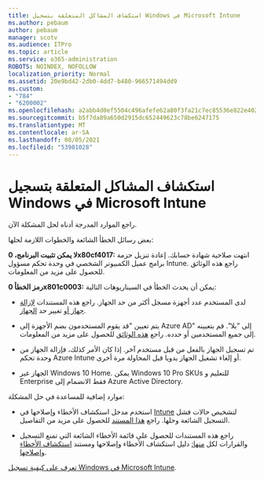 ```yaml
---
title: استكشاف المشاكل المتعلقة بتسجيل Windows في Microsoft Intune
ms.author: pebaum
author: pebaum
manager: scotv
ms.audience: ITPro
ms.topic: article
ms.service: o365-administration
ROBOTS: NOINDEX, NOFOLLOW
localization_priority: Normal
ms.assetid: 20e9bd42-2db0-4dd7-b480-966571494dd9
ms.custom:
- "784"
- "6200002"
ms.openlocfilehash: a2abb4d0ef5504c496afefe62a80f3fa21c7ec85536e822e402be33b3617b59e
ms.sourcegitcommit: b5f7da89a650d2915dc652449623c78be6247175
ms.translationtype: MT
ms.contentlocale: ar-SA
ms.lasthandoff: 08/05/2021
ms.locfileid: "53981028"
---
```

# <a name="troubleshoot-issues-with-enrolling-windows-devices-in-microsoft-intune"></a>استكشاف المشاكل المتعلقة بتسجيل Windows في Microsoft Intune

راجع الموارد المدرجة أدناه لحل المشكلة الآن.
  
بعض رسائل الخطأ الشائعة والخطوات اللازمة لحلها:
  
 **لا يمكن تثبيت البرنامج، 0x80cf4017:** انتهت صلاحية شهادة حسابك. إعادة تنزيل حزمة برامج عميل الكمبيوتر الشخصي في وحدة تحكم مسؤول Intune. راجع هذه الوثائق للحصول على مزيد من المعلومات.
  
 **رمز الخطأ 0x801c0003:** يمكن أن يحدث الخطأ في السيناريوهات التالية:
  
-  لدى المستخدم عدد أجهزة مسجل أكثر من حد الجهاز. راجع هذه المستندات [لإزالة جهاز أو](https://docs.microsoft.com/intune/devices-wipe) تغيير حد [الجهاز](https://docs.microsoft.com/intune/enrollment-restrictions-set#set-device-limit-restrictions).

-  يتم تعيين "قد يقوم المستخدمون بضم الأجهزة إلى Azure AD" إلى "بلا". قم بتعيينه إلى جميع المستخدمين أو حدده. راجع [هذه الوثائق](https://docs.microsoft.com/azure/active-directory/device-management-azure-portal#configure-device-settings) للحصول على مزيد من المعلومات.

-  تم تسجيل الجهاز بالفعل من قبل مستخدم آخر. إذا كان الأمر كذلك، فإزالة الجهاز من وحدة تحكم Azure Intune أو إلغاء تشغيل الجهاز يدويا قبل المحاولة مرة أخرى.

-  الجهاز غير Windows 10 Home. يمكن Windows 10 Pro SKUs للتعليم و Enterprise فقط الانضمام إلى Azure Active Directory.

موارد إضافية للمساعدة في حل المشكلة:
  
-  استخدم مدخل استكشاف الأخطاء وإصلاحها في [Intune](https://devicemanagement.microsoft.com/#blade/Microsoft_Intune_DeviceSettings/TroubleshootBlade) لتشخيص حالات فشل التسجيل الشائعة وحلها. راجع [هذا المستند](https://docs.microsoft.com/intune/help-desk-operators) للحصول على مزيد من التفاصيل.

-  راجع هذه المستندات للحصول على قائمة الأخطاء الشائعة التي تمنع التسجيل والقرارات لكل [منها:](https://support.microsoft.com/help/4089533/troubleshooting-windows-device-enrollment-problems-in-microsoft-intune) دليل استكشاف الأخطاء وإصلاحها ومستند [استكشاف الأخطاء وإصلاحها](https://docs.microsoft.com/troubleshoot/mem/intune/troubleshoot-device-enrollment-in-intune).

[تعرف على كيفية تسجيل Windows في Microsoft Intune](https://docs.microsoft.com/intune/windows-enroll).
